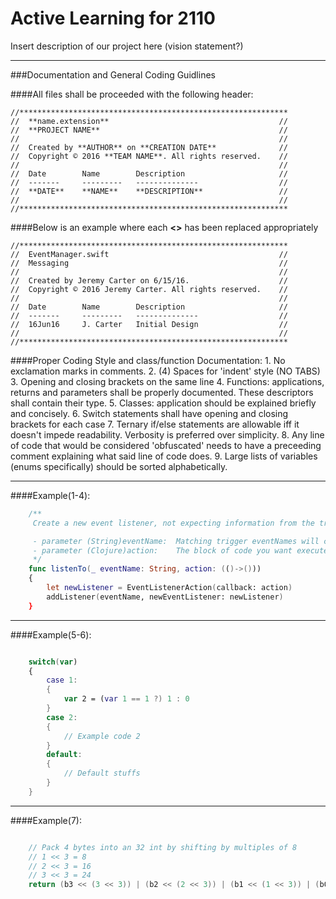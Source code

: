 # Active Learning for 2110
Insert description of our project here (vision statement?)

___

###Documentation and General Coding Guidlines

####All files shall be proceeded with the following header:
```
//************************************************************
//  **name.extension**                                      //
//  **PROJECT NAME**                                        //
//                                                          //
//  Created by **AUTHOR** on **CREATION DATE**              //
//  Copyright © 2016 **TEAM NAME**. All rights reserved.    //
//                                                          //
//  Date        Name        Description                     //
//  -------     ---------   --------------                  //
//  **DATE**    **NAME**    **DESCRIPTION**                 //
//                                                          //
//************************************************************
```

####Below is an example where each **<>** has been replaced appropriately

```
//************************************************************
//  EventManager.swift                                      //
//  Messaging                                               //
//                                                          //
//  Created by Jeremy Carter on 6/15/16.                    //
//  Copyright © 2016 Jeremy Carter. All rights reserved.    //
//                                                          //
//  Date        Name        Description                     //
//  -------     ---------   --------------                  //
//  16Jun16     J. Carter   Initial Design                  //
//                                                          //
//************************************************************
```

####Proper Coding Style and class/function Documentation:
    1. No exclamation marks in comments.
    2. (4) Spaces for 'indent' style (NO TABS)
    3. Opening and closing brackets on the same line
    4. Functions: applications, returns and parameters shall be properly documented. These descriptors
       shall contain their type.
    5. Classes: application should be explained briefly and concisely.
    6. Switch statements shall have opening and closing brackets for each case
    7. Ternary if/else statements are allowable iff it doesn't impede readability. Verbosity is preferred
       over simplicity.
    8. Any line of code that would be considered 'obfuscated' needs to have a preceeding comment explaining
       what said line of code does.
    9. Large lists of variables (enums specifically) should be sorted alphabetically.

___
####Example(1-4):
```swift
    /**
     Create a new event listener, not expecting information from the trigger

     - parameter (String)eventName:  Matching trigger eventNames will cause this listener to fire
     - parameter (Clojure)action:    The block of code you want executed when the event triggers
     */
    func listenTo(_ eventName: String, action: (()->()))
    {
        let newListener = EventListenerAction(callback: action)
        addListener(eventName, newEventListener: newListener)
    }
```
___
####Example(5-6):
```swift

    switch(var)
    {
        case 1:
        {
            var 2 = (var 1 == 1 ?) 1 : 0
        }
        case 2:
        {
            // Example code 2
        }
        default:
        {
            // Default stuffs
        }
    }
```
___
####Example(7):
```swift

    // Pack 4 bytes into an 32 int by shifting by multiples of 8
    // 1 << 3 = 8
    // 2 << 3 = 16
    // 3 << 3 = 24
    return (b3 << (3 << 3)) | (b2 << (2 << 3)) | (b1 << (1 << 3)) | (b0);
```


